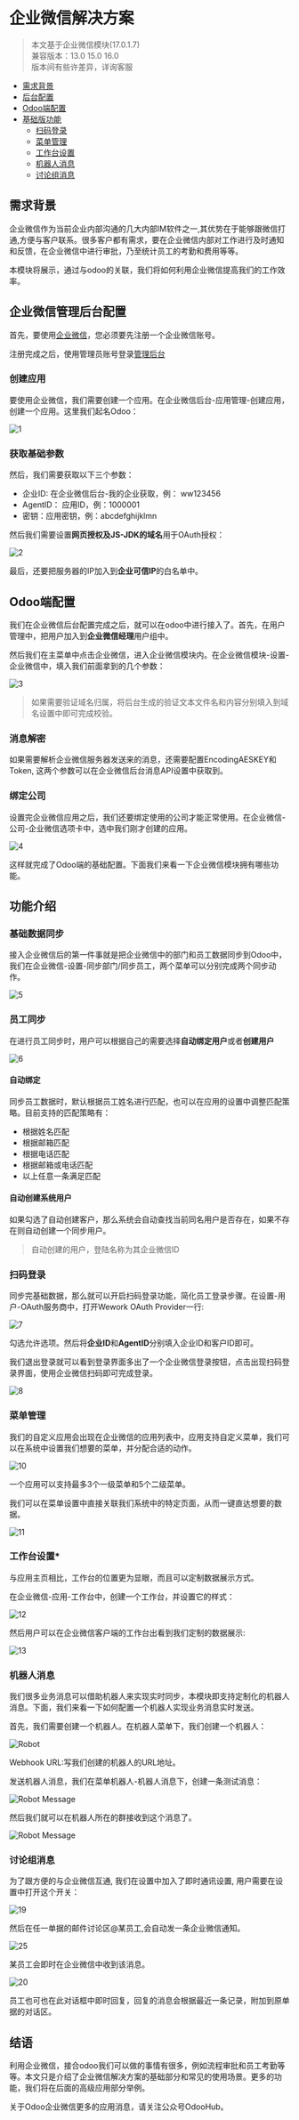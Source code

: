 # 企业微信解决方案

> 本文基于企业微信模块(17.0.1.7) \
> 兼容版本：13.0 15.0 16.0 \
> 版本间有些许差异，详询客服

* [需求背景](#需求背景)
* [后台配置](#企业微信管理后台配置)
* [Odoo端配置](#odoo端配置)
* [基础版功能](#功能介绍)
  * [扫码登录](#扫码登录)
  * [菜单管理](#菜单管理)
  * [工作台设置](#工作台设置)
  * [机器人消息](#机器人消息)
  * [讨论组消息](#讨论组消息)

## 需求背景

企业微信作为当前企业内部沟通的几大内部IM软件之一,其优势在于能够跟微信打通,方便与客户联系。很多客户都有需求，要在企业微信内部对工作进行及时通知和反馈，在企业微信中进行审批，乃至统计员工的考勤和费用等等。

本模块将展示，通过与odoo的关联，我们将如何利用企业微信提高我们的工作效率。

## 企业微信管理后台配置

首先，要使用[企业微信](https://work.weixin.qq.com/)，您必须要先注册一个企业微信账号。

注册完成之后，使用管理员账号登录[管理后台](https://work.weixin.qq.com/wework_admin/frame)

### 创建应用

要使用企业微信，我们需要创建一个应用。在企业微信后台-应用管理-创建应用，创建一个应用。这里我们起名Odoo：

![1](./images/wework1.png)

### 获取基础参数

然后，我们需要获取以下三个参数：

* 企业ID: 在企业微信后台-我的企业获取，例： ww123456
* AgentID： 应用ID，例：1000001
* 密钥：应用密钥，例：abcdefghijklmn

然后我们需要设置**网页授权及JS-JDK的域名**用于OAuth授权：

![2](./images/wework2.png)

最后，还要把服务器的IP加入到**企业可信IP**的白名单中。



## Odoo端配置

我们在企业微信后台配置完成之后，就可以在odoo中进行接入了。首先，在用户管理中，把用户加入到**企业微信经理**用户组中。

然后我们在主菜单中点击企业微信，进入企业微信模块内。在企业微信模块-设置-企业微信中，填入我们前面拿到的几个参数：

![3](./images/wework3.png)

> 如果需要验证域名归属，将后台生成的验证文本文件名和内容分别填入到域名设置中即可完成校验。

### 消息解密

如果需要解析企业微信服务器发送来的消息，还需要配置EncodingAESKEY和Token, 这两个参数可以在企业微信后台消息API设置中获取到。

### 绑定公司

设置完企业微信应用之后，我们还要绑定使用的公司才能正常使用。在企业微信-公司-企业微信选项卡中，选中我们刚才创建的应用。

![4](./images/wework4.png)

这样就完成了Odoo端的基础配置。下面我们来看一下企业微信模块拥有哪些功能。

## 功能介绍

### 基础数据同步

接入企业微信后的第一件事就是把企业微信中的部门和员工数据同步到Odoo中，我们在企业微信-设置-同步部门/同步员工，两个菜单可以分别完成两个同步动作。

![5](./images/wework5.png)

### 员工同步

在进行员工同步时，用户可以根据自己的需要选择**自动绑定用户**或者**创建用户**

![6](./images/wework6.png)

#### 自动绑定

同步员工数据时，默认根据员工姓名进行匹配，也可以在应用的设置中调整匹配策略。目前支持的匹配策略有：

* 根据姓名匹配
* 根据邮箱匹配
* 根据电话匹配
* 根据邮箱或电话匹配
* 以上任意一条满足匹配

#### 自动创建系统用户

如果勾选了自动创建客户，那么系统会自动查找当前同名用户是否存在，如果不存在则自动创建一个同步用户。

> 自动创建的用户，登陆名称为其企业微信ID

### 扫码登录

同步完基础数据，那么就可以开启扫码登录功能，简化员工登录步骤。在设置-用户-OAuth服务商中，打开Wework OAuth Provider一行:

![7](./images/wework7.png)

勾选允许选项。然后将**企业ID**和**AgentID**分别填入企业ID和客户ID即可。

我们退出登录就可以看到登录界面多出了一个企业微信登录按钮，点击出现扫码登录界面，使用企业微信扫码即可完成登录。

![8](./images/wework8.png)

### 菜单管理

我们的自定义应用会出现在企业微信的应用列表中，应用支持自定义菜单，我们可以在系统中设置我们想要的菜单，并分配合适的动作。

![10](./images/wework10.png)

一个应用可以支持最多3个一级菜单和5个二级菜单。

我们可以在菜单设置中直接关联我们系统中的特定页面，从而一键直达想要的数据。

![11](./images/wework11.png)

### 工作台设置*

与应用主页相比，工作台的位置更为显眼，而且可以定制数据展示方式。

在企业微信-应用-工作台中，创建一个工作台，并设置它的样式：

![12](./images/wework12.png)

然后用户可以在企业微信客户端的工作台出看到我们定制的数据展示:

![13](./images/wework13.png)

### 机器人消息

我们很多业务消息可以借助机器人来实现实时同步，本模块即支持定制化的机器人消息。下面，我们来看一下如何配置一个机器人实现业务消息实时发送。

首先，我们需要创建一个机器人。在机器人菜单下，我们创建一个机器人：

![Robot](./images/wework14.png)

Webhook URL:写我们创建的机器人的URL地址。

发送机器人消息，我们在菜单机器人-机器人消息下，创建一条测试消息：

![Robot Message](./images/wework15.png)

然后我们就可以在机器人所在的群接收到这个消息了。

![Robot Message](./images/wework16.png)

### 讨论组消息

为了跟方便的与企业微信互通, 我们在设置中加入了即时通讯设置, 用户需要在设置中打开这个开关：

![19](./images/wework19.png)

然后在任一单据的邮件讨论区@某员工,会自动发一条企业微信通知。

![25](./images/wework25.png)

某员工会即时在企业微信中收到该消息。

![20](./images/wework21.png)

员工也可也在此对话框中即时回复，回复的消息会根据最近一条记录，附加到原单据的对话区。


## 结语

利用企业微信，接合odoo我们可以做的事情有很多，例如流程审批和员工考勤等等。本文只是介绍了企业微信解决方案的基础部分和常见的使用场景。更多的功能，我们将在后面的高级应用部分举例。

关于Odoo企业微信更多的应用消息，请关注公众号OdooHub。